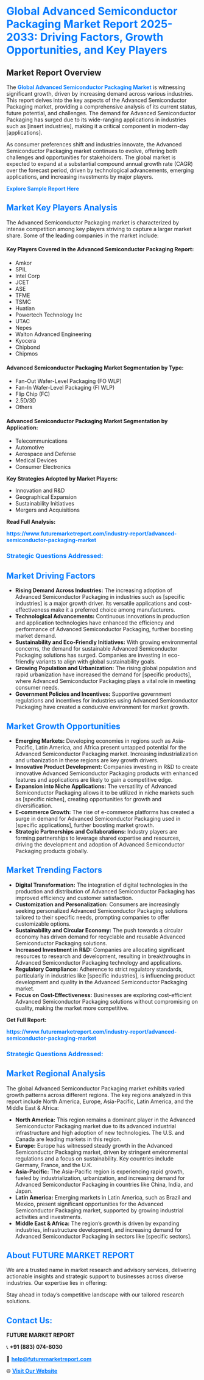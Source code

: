 <h1 style="color: #007BFF;">Global Advanced Semiconductor Packaging Market Report 2025-2033: Driving Factors, Growth Opportunities, and Key Players</h1>

<section id="overview">
<h2>Market Report Overview</h2>
<p>The <a href="https://www.futuremarketreport.com/industry-report/advanced-semiconductor-packaging-market" style="color: #007BFF; text-decoration: none;"><strong>Global Advanced Semiconductor Packaging Market</strong></a> is witnessing significant growth, driven by increasing demand across various industries. This report delves into the key aspects of the Advanced Semiconductor Packaging market, providing a comprehensive analysis of its current status, future potential, and challenges. The demand for Advanced Semiconductor Packaging has surged due to its wide-ranging applications in industries such as [insert industries], making it a critical component in modern-day [applications].</p>
<p>As consumer preferences shift and industries innovate, the Advanced Semiconductor Packaging market continues to evolve, offering both challenges and opportunities for stakeholders. The global market is expected to expand at a substantial compound annual growth rate (CAGR) over the forecast period, driven by technological advancements, emerging applications, and increasing investments by major players.</p>
</section>

<section id="overview">
<p><a href="https://www.futuremarketreport.com/request-sample/reportId=28657" style="color: #007BFF; text-decoration: none;"><strong>Explore Sample Report Here</strong></a></p>
</section>

<section id="key-players">
<h2 style="color: #007BFF;">Market Key Players Analysis</h2>
<p>The Advanced Semiconductor Packaging market is characterized by intense competition among key players striving to capture a larger market share. Some of the leading companies in the market include:</p>
<h4>Key Players Covered in the Advanced Semiconductor Packaging Report:</h4>
<ul><li>Amkor</li><li>SPIL</li><li>Intel Corp</li><li>JCET</li><li>ASE</li><li>TFME</li><li>TSMC</li><li>Huatian</li><li>Powertech Technology Inc</li><li>UTAC</li><li>Nepes</li><li>Walton Advanced Engineering</li><li>Kyocera</li><li>Chipbond</li><li>Chipmos</li></ul>
<h4>Advanced Semiconductor Packaging Market Segmentation by Type:</h4>
<ul><li>Fan-Out Wafer-Level Packaging (FO WLP)</li><li>Fan-In Wafer-Level Packaging (FI WLP)</li><li>Flip Chip (FC)</li><li>2.5D/3D</li><li>Others</li></ul>

<h4>Advanced Semiconductor Packaging Market Segmentation by Application:</h4>
<ul><li>Telecommunications</li><li>Automotive</li><li>Aerospace and Defense</li><li>Medical Devices</li><li>Consumer Electronics</li></ul>
<p><strong>Key Strategies Adopted by Market Players:</strong></p>
<ul>
<li>Innovation and R&D</li>
<li>Geographical Expansion</li>
<li>Sustainability Initiatives</li>
<li>Mergers and Acquisitions</li>
</ul>
</section>

<section>
<p><strong>Read Full Analysis: </strong></p><a href="https://www.futuremarketreport.com/industry-report/advanced-semiconductor-packaging-market" style="color: #007BFF; text-decoration: none;"><strong>https://www.futuremarketreport.com/industry-report/advanced-semiconductor-packaging-market</strong></a>
<h3 style="color: #007BFF;">Strategic Questions Addressed:</h3>
</section>

<section id="driving-factors">
<h2 style="color: #007BFF;">Market Driving Factors</h2>
<ul>
<li><strong>Rising Demand Across Industries:</strong> The increasing adoption of Advanced Semiconductor Packaging in industries such as [specific industries] is a major growth driver. Its versatile applications and cost-effectiveness make it a preferred choice among manufacturers.</li>
<li><strong>Technological Advancements:</strong> Continuous innovations in production and application technologies have enhanced the efficiency and performance of Advanced Semiconductor Packaging, further boosting market demand.</li>
<li><strong>Sustainability and Eco-Friendly Initiatives:</strong> With growing environmental concerns, the demand for sustainable Advanced Semiconductor Packaging solutions has surged. Companies are investing in eco-friendly variants to align with global sustainability goals.</li>
<li><strong>Growing Population and Urbanization:</strong> The rising global population and rapid urbanization have increased the demand for [specific products], where Advanced Semiconductor Packaging plays a vital role in meeting consumer needs.</li>
<li><strong>Government Policies and Incentives:</strong> Supportive government regulations and incentives for industries using Advanced Semiconductor Packaging have created a conducive environment for market growth.</li>
</ul>
</section>

<section id="growth-opportunities">
<h2 style="color: #007BFF;">Market Growth Opportunities</h2>
<ul>
<li><strong>Emerging Markets:</strong> Developing economies in regions such as Asia-Pacific, Latin America, and Africa present untapped potential for the Advanced Semiconductor Packaging market. Increasing industrialization and urbanization in these regions are key growth drivers.</li>
<li><strong>Innovative Product Development:</strong> Companies investing in R&D to create innovative Advanced Semiconductor Packaging products with enhanced features and applications are likely to gain a competitive edge.</li>
<li><strong>Expansion into Niche Applications:</strong> The versatility of Advanced Semiconductor Packaging allows it to be utilized in niche markets such as [specific niches], creating opportunities for growth and diversification.</li>
<li><strong>E-commerce Growth:</strong> The rise of e-commerce platforms has created a surge in demand for Advanced Semiconductor Packaging used in [specific applications], further boosting market growth.</li>
<li><strong>Strategic Partnerships and Collaborations:</strong> Industry players are forming partnerships to leverage shared expertise and resources, driving the development and adoption of Advanced Semiconductor Packaging products globally.</li>
</ul>
</section>

<section id="trending-factors">
<h2 style="color: #007BFF;">Market Trending Factors</h2>
<ul>
<li><strong>Digital Transformation:</strong> The integration of digital technologies in the production and distribution of Advanced Semiconductor Packaging has improved efficiency and customer satisfaction.</li>
<li><strong>Customization and Personalization:</strong> Consumers are increasingly seeking personalized Advanced Semiconductor Packaging solutions tailored to their specific needs, prompting companies to offer customizable options.</li>
<li><strong>Sustainability and Circular Economy:</strong> The push towards a circular economy has driven demand for recyclable and reusable Advanced Semiconductor Packaging solutions.</li>
<li><strong>Increased Investment in R&D:</strong> Companies are allocating significant resources to research and development, resulting in breakthroughs in Advanced Semiconductor Packaging technology and applications.</li>
<li><strong>Regulatory Compliance:</strong> Adherence to strict regulatory standards, particularly in industries like [specific industries], is influencing product development and quality in the Advanced Semiconductor Packaging market.</li>
<li><strong>Focus on Cost-Effectiveness:</strong> Businesses are exploring cost-efficient Advanced Semiconductor Packaging solutions without compromising on quality, making the market more competitive.</li>
</ul>
</section>

<section>
<p><strong>Get Full Report: </strong></p><a href="https://www.futuremarketreport.com/industry-report/advanced-semiconductor-packaging-market" style="color: #007BFF; text-decoration: none;"><strong>https://www.futuremarketreport.com/industry-report/advanced-semiconductor-packaging-market</strong></a>
<h3 style="color: #007BFF;">Strategic Questions Addressed:</h3>
</section>


<section id="regional-analysis">
<h2 style="color: #007BFF;">Market Regional Analysis</h2>
<p>The global Advanced Semiconductor Packaging market exhibits varied growth patterns across different regions. The key regions analyzed in this report include North America, Europe, Asia-Pacific, Latin America, and the Middle East & Africa:</p>
<ul>
<li><strong>North America:</strong> This region remains a dominant player in the Advanced Semiconductor Packaging market due to its advanced industrial infrastructure and high adoption of new technologies. The U.S. and Canada are leading markets in this region.</li>
<li><strong>Europe:</strong> Europe has witnessed steady growth in the Advanced Semiconductor Packaging market, driven by stringent environmental regulations and a focus on sustainability. Key countries include Germany, France, and the U.K.</li>
<li><strong>Asia-Pacific:</strong> The Asia-Pacific region is experiencing rapid growth, fueled by industrialization, urbanization, and increasing demand for Advanced Semiconductor Packaging in countries like China, India, and Japan.</li>
<li><strong>Latin America:</strong> Emerging markets in Latin America, such as Brazil and Mexico, present significant opportunities for the Advanced Semiconductor Packaging market, supported by growing industrial activities and investments.</li>
<li><strong>Middle East & Africa:</strong> The region’s growth is driven by expanding industries, infrastructure development, and increasing demand for Advanced Semiconductor Packaging in sectors like [specific sectors].</li>
</ul>
</section>

<footer>
<h2 style="color: #007BFF;">About FUTURE MARKET REPORT</h2>
<p>We are a trusted name in market research and advisory services, delivering actionable insights and strategic support to businesses across diverse industries. Our expertise lies in offering:</p>

<p>Stay ahead in today’s competitive landscape with our tailored research solutions.</p>

<h2 style="color: #007BFF;">Contact Us:</h2>
<p><strong>FUTURE MARKET REPORT</strong></p>
<p>📞 <strong>+91 (883) 074-8030</strong></p>
<p>📧 <strong><a href="mailto:help@futuremarketreport.com" style="color: #007BFF;">help@futuremarketreport.com</a></strong></p>
<p>🌐 <strong><a href="https://www.futuremarketreport.com/" style="color: #007BFF;">Visit Our Website</a></strong></p>
</footer>